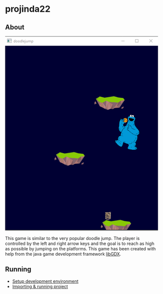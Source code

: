 # projinda22
## About
![](assets/doodle_jump.png "The game")

This game is similar to the very popular doodle jump. The player is controlled by the left and right arrow keys and the goal is to reach as high as possible by jumping on the platforms. This game has been created with help from the java game development framework [libGDX](https://libgdx.com/). 

## Running
- [Setup development environment](https://libgdx.com/wiki/start/setup)
- [Importing & running project](https://libgdx.com/wiki/start/import-and-running)
